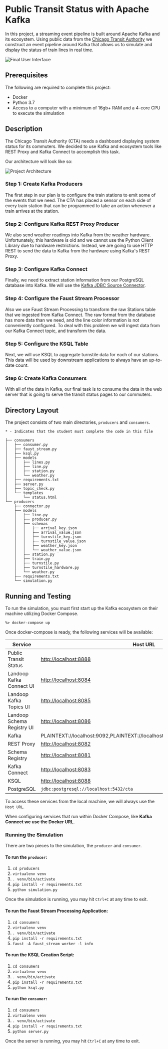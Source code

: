 # Public Transit Status with Apache Kafka

In this project, a streaming event pipeline is built around Apache Kafka and its ecosystem. Using public data from the [Chicago Transit Authority](https://www.transitchicago.com/data/) we construct an event pipeline around Kafka that allows us to simulate and display the status of train lines in real time.

![Final User Interface](images/ui.png)


## Prerequisites

The following are required to complete this project:

* Docker
* Python 3.7
* Access to a computer with a minimum of 16gb+ RAM and a 4-core CPU to execute the simulation

## Description

The Chicago Transit Authority (CTA) needs a dashboard displaying system status for its commuters. We decided to use Kafka and ecosystem tools like REST Proxy and Kafka Connect to accomplish this task.

Our architecture will look like so:

![Project Architecture](images/diagram.png)

### Step 1: Create Kafka Producers
The first step in our plan is to configure the train stations to emit some of the events that we need. The CTA has placed a sensor on each side of every train station that can be programmed to take an action whenever a train arrives at the station.

### Step 2: Configure Kafka REST Proxy Producer
We also send weather readings into Kafka from the weather hardware. Unfortunately, this hardware is old and we cannot use the Python Client Library due to hardware restrictions. Instead, we are going to use HTTP REST to send the data to Kafka from the hardware using Kafka's REST Proxy.

### Step 3: Configure Kafka Connect
Finally, we need to extract station information from our PostgreSQL database into Kafka. We will use the [Kafka JDBC Source Connector](https://docs.confluent.io/current/connect/kafka-connect-jdbc/source-connector/index.html).

### Step 4: Configure the Faust Stream Processor
Also we use Faust Stream Processing to transform the raw Stations table that we ingested from Kafka Connect. The raw format from the database has more data than we need, and the line color information is not conveniently configured. To deal with this problem we will ingest data from our Kafka Connect topic, and transform the data.

### Step 5: Configure the KSQL Table
Next, we will use KSQL to aggregate turnstile data for each of our stations. This data will be used by downstream applications to always have an up-to-date count.

### Step 6: Create Kafka Consumers
With all of the data in Kafka, our final task is to consume the data in the web server that is going to serve the transit status pages to our commuters.

## Directory Layout
The project consists of two main directories, `producers` and `consumers`.

```
* - Indicates that the student must complete the code in this file

├── consumers
│   ├── consumer.py
│   ├── faust_stream.py
│   ├── ksql.py
│   ├── models
│   │   ├── lines.py
│   │   ├── line.py
│   │   ├── station.py
│   │   └── weather.py
│   ├── requirements.txt
│   ├── server.py
│   ├── topic_check.py
│   └── templates
│       └── status.html
└── producers
    ├── connector.py
    ├── models
    │   ├── line.py
    │   ├── producer.py
    │   ├── schemas
    │   │   ├── arrival_key.json
    │   │   ├── arrival_value.json
    │   │   ├── turnstile_key.json
    │   │   ├── turnstile_value.json
    │   │   ├── weather_key.json
    │   │   └── weather_value.json
    │   ├── station.py
    │   ├── train.py
    │   ├── turnstile.py
    │   ├── turnstile_hardware.py
    │   └── weather.py
    ├── requirements.txt
    └── simulation.py
```

## Running and Testing

To run the simulation, you must first start up the Kafka ecosystem on their machine utilizing Docker Compose.

```%> docker-compose up```

Once docker-compose is ready, the following services will be available:

| Service | Host URL | Docker URL | Username | Password |
| --- | --- | --- | --- | --- |
| Public Transit Status | [http://localhost:8888](http://localhost:8888) | n/a | ||
| Landoop Kafka Connect UI | [http://localhost:8084](http://localhost:8084) | http://connect-ui:8084 |
| Landoop Kafka Topics UI | [http://localhost:8085](http://localhost:8085) | http://topics-ui:8085 |
| Landoop Schema Registry UI | [http://localhost:8086](http://localhost:8086) | http://schema-registry-ui:8086 |
| Kafka | PLAINTEXT://localhost:9092,PLAINTEXT://localhost:9093,PLAINTEXT://localhost:9094 | PLAINTEXT://kafka0:9092,PLAINTEXT://kafka1:9093,PLAINTEXT://kafka2:9094 |
| REST Proxy | [http://localhost:8082](http://localhost:8082/) | http://rest-proxy:8082/ |
| Schema Registry | [http://localhost:8081](http://localhost:8081/ ) | http://schema-registry:8081/ |
| Kafka Connect | [http://localhost:8083](http://localhost:8083) | http://kafka-connect:8083 |
| KSQL | [http://localhost:8088](http://localhost:8088) | http://ksql:8088 |
| PostgreSQL | `jdbc:postgresql://localhost:5432/cta` | `jdbc:postgresql://postgres:5432/cta` | `cta_admin` | `chicago` |

To access these services from the local machine, we will always use the `Host URL`.

When configuring services that run within Docker Compose, like **Kafka Connect we use the Docker URL**.

### Running the Simulation

There are two pieces to the simulation, the `producer` and `consumer`.

#### To run the `producer`:

1. `cd producers`
2. `virtualenv venv`
3. `. venv/bin/activate`
4. `pip install -r requirements.txt`
5. `python simulation.py`

Once the simulation is running, you may hit `Ctrl+C` at any time to exit.

#### To run the Faust Stream Processing Application:
1. `cd consumers`
2. `virtualenv venv`
3. `. venv/bin/activate`
4. `pip install -r requirements.txt`
5. `faust -A faust_stream worker -l info`


#### To run the KSQL Creation Script:
1. `cd consumers`
2. `virtualenv venv`
3. `. venv/bin/activate`
4. `pip install -r requirements.txt`
5. `python ksql.py`

#### To run the `consumer`:

1. `cd consumers`
2. `virtualenv venv`
3. `. venv/bin/activate`
4. `pip install -r requirements.txt`
5. `python server.py`

Once the server is running, you may hit `Ctrl+C` at any time to exit.
